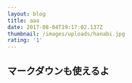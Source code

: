 ```yaml
---
layout: blog
title: aaa
date: 2017-08-04T19:17:02.137Z
thumbnail: /images/uploads/hanabi.jpg
rating: '1'
---
```

## マークダウンも使えるよ
